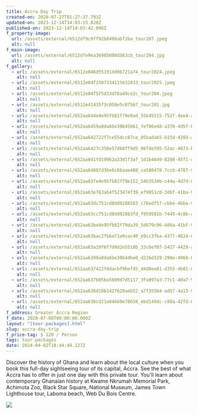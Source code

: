 ```yaml
---
title: Accra Day Trip
created-on: 2020-07-27T01:27:37.793Z
updated-on: 2023-12-14T14:03:15.828Z
published-on: 2023-12-14T14:03:42.096Z
f_property-image:
  url: /assets/external/6512df9c9ff92b0408abf2ba_tour207.jpeg
  alt: null
f_main-image:
  url: /assets/external/6512dfe9ea36985080d363cb_tour204.jpg
  alt: null
f_gallery:
  - url: /assets/external/6512e046d55191dd06721a74_tour2024.jpeg
    alt: null
  - url: /assets/external/6512e04f2507334115632833_tour2025.jpeg
    alt: null
  - url: /assets/external/6512e04f5f5d33d78a49ce2c_tour204.jpeg
    alt: null
  - url: /assets/external/6512e41435f3c058e5c07567_tour201.jpg
    alt: null
  - url: /assets/external/652aa644e4e95fb82f79e8ad_55b45515-752f-4ee4-a880-d05fd33cc57d.JPG
    alt: null
  - url: /assets/external/652aa6459a8da6be30645861_fef86e48-a370-4d5f-bc85-bef3c19440de.JPG
    alt: null
  - url: /assets/external/652aa642722f7ce55dcc87ce_05badab5-b15d-4203-a1fd-52293cc93c11.JPG
    alt: null
  - url: /assets/external/652aa6427c358e57d68ff9d5_06fde595-52ac-4873-bfa6-ca623c9e6202.JPG
    alt: null
  - url: /assets/external/652aa641fd19962a33d1f3af_1d1b4649-8288-45f1-af38-58209b6d337c.JPG
    alt: null
  - url: /assets/external/652aa64087d36e6c66aae488_ca580478-7ccb-4787-908e-f69baafffaa1.JPG
    alt: null
  - url: /assets/external/652aa63fe4e95fb82f79e152_54b3534b-c44a-4d7d-8a48-17567ba366c6.JPG
    alt: null
  - url: /assets/external/652aa63e763ab4f523474f39_ef9951c0-3d6f-41ba-910a-adab81512975.JPG
    alt: null
  - url: /assets/external/652aa63dc751cd8dd9288583_c76edf57-cbbe-4bba-96fa-39ba07953b9a.JPG
    alt: null
  - url: /assets/external/652aa63cc751cd8dd92883fd_f959501b-7445-4c8b-a447-42c7b5afe7f7.JPG
    alt: null
  - url: /assets/external/652aa63be4e95fb82f79da39_5d679c96-4d6a-41bf-9191-d43c41ac7e31.JPG
    alt: null
  - url: /assets/external/652aa63bac2fb6a71a9cac40_e9cc3fba-4377-4624-85d3-ca1088614023.JPG
    alt: null
  - url: /assets/external/652aa63a29f6f7d9d2e5518b_33c6ef07-5427-4429-a40f-5528303a008d.JPG
    alt: null
  - url: /assets/external/652aa6399a8da6be30644be0_d22bd329-290e-4069-8b73-3ff87038b6b7.JPG
    alt: null
  - url: /assets/external/652aa637422fddacbf9bef45_d4d0ee81-d355-4b01-8959-e32e5a196983.JPG
    alt: null
  - url: /assets/external/652aa637b05ba5609d7d5117_3fa097a3-77c1-40a7-9db9-13dd0cf156b6.JPG
    alt: null
  - url: /assets/external/652aa636d18b1427620aeb52_a7f35564-ad57-4a13-9bb5-c1821e064607.JPG
    alt: null
  - url: /assets/external/652aa636cd21e84660e78658_ebd149dc-c80a-42fd-8f92-ca45aa9fd389.JPG
    alt: null
f_address: Greater Accra Region
f_date: 2020-07-08T00:00:00.000Z
layout: "[tour-packages].html"
slug: accra-day-trip
f_price-tag: $ 120 / Person
tags: tour-packages
date: 2024-04-02T18:44:49.127Z
---
```


Discover the history of Ghana and learn about the local culture when you book this full-day sightseeing tour of its capital, Accra. See the best of what Accra has to offer in just one day with this private tour. You'll learn about contemporary Ghanaian history at Kwame Nkrumah Memorial Park, Achimota Zoo, Black Star Square, National Museum, James Town Lighthouse tour, Laboma beach, Web Du Bois Centre.

![](/assets/external/657b0aae21741f2b191173fa_k720travel20and20toursl20bank20details.png)
